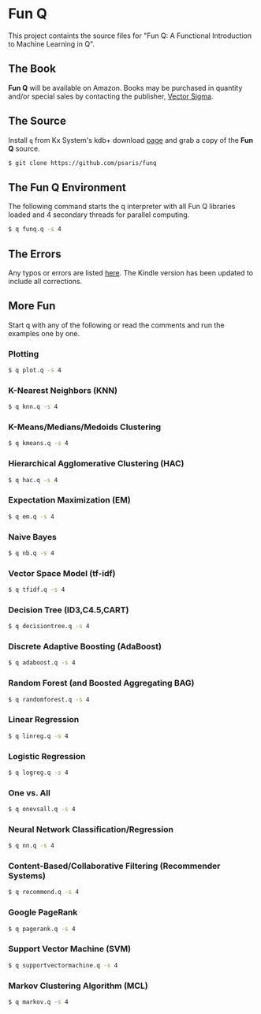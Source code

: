 # Fun Q

This project containts the source files for "Fun Q: A Functional
Introduction to Machine Learning in Q".

## The Book

**Fun Q** will be available on Amazon.
Books may be purchased in quantity and/or special sales by contacting the publisher,
[Vector Sigma](mailto:sales@vector-sigma.com).  

## The Source

Install `q` from Kx System's kdb+ download
[page](http://kx.com/software-download.php) and grab a copy of the
**Fun Q** source.

```sh
$ git clone https://github.com/psaris/funq
```

## The Fun Q Environment

The following command starts the q interpreter with all Fun Q
libraries loaded and 4 secondary threads for parallel computing.

```sh
$ q funq.q -s 4
```

## The Errors

Any typos or errors are listed [here](errata.adoc).  The Kindle
version has been updated to include all corrections.

## More Fun

Start q with any of the following or read the comments and run the
examples one by one.

### Plotting

```sh
$ q plot.q -s 4
```

### K-Nearest Neighbors (KNN)

```sh
$ q knn.q -s 4
```

### K-Means/Medians/Medoids Clustering

```sh
$ q kmeans.q -s 4
```

### Hierarchical Agglomerative Clustering (HAC)

```sh
$ q hac.q -s 4
```

### Expectation Maximization (EM)

```sh
$ q em.q -s 4
```

### Naive Bayes

```sh
$ q nb.q -s 4
```

### Vector Space Model (tf-idf)

```sh
$ q tfidf.q -s 4
```

### Decision Tree (ID3,C4.5,CART)

```sh
$ q decisiontree.q -s 4
```

### Discrete Adaptive Boosting (AdaBoost)

```sh
$ q adaboost.q -s 4
```

### Random Forest (and Boosted Aggregating BAG)

```sh
$ q randomforest.q -s 4
```

### Linear Regression

```sh
$ q linreg.q -s 4
```

### Logistic Regression

```sh
$ q logreg.q -s 4
```

### One vs. All

```sh
$ q onevsall.q -s 4
```

### Neural Network Classification/Regression

```sh
$ q nn.q -s 4
```

### Content-Based/Collaborative Filtering (Recommender Systems)

```sh
$ q recommend.q -s 4
```

### Google PageRank

```sh
$ q pagerank.q -s 4
```

### Support Vector Machine (SVM)

```sh
$ q supportvectormachine.q -s 4
```

### Markov Clustering Algorithm (MCL)

```sh
$ q markov.q -s 4
```

